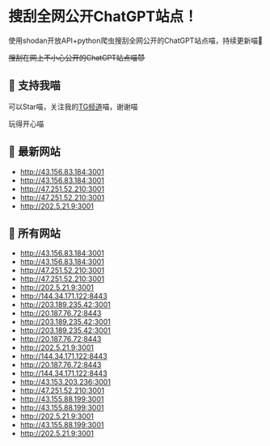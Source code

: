 # 搜刮全网公开ChatGPT站点！

使用shodan开放API+python爬虫搜刮全网公开的ChatGPT站点喵，持续更新喵🥳

~~搜刮在网上不小心公开的ChatGPT站点喵😈~~

## 🚀 支持我喵

可以Star喵，关注我的[TG频道](https://t.me/puddin_share)喵，谢谢喵

玩得开心喵

## 📖 最新网站

- http://43.156.83.184:3001
- http://43.156.83.184:3001
- http://47.251.52.210:3001
- http://47.251.52.210:3001
- http://202.5.21.9:3001


## 📖 所有网站

- http://43.156.83.184:3001
- http://43.156.83.184:3001
- http://47.251.52.210:3001
- http://47.251.52.210:3001
- http://202.5.21.9:3001
- http://144.34.171.122:8443
- http://203.189.235.42:3001
- http://20.187.76.72:8443
- http://203.189.235.42:3001
- http://203.189.235.42:3001
- http://20.187.76.72:8443
- http://202.5.21.9:3001
- http://144.34.171.122:8443
- http://20.187.76.72:8443
- http://144.34.171.122:8443
- http://43.153.203.236:3001
- http://47.251.52.210:3001
- http://43.155.88.199:3001
- http://43.155.88.199:3001
- http://202.5.21.9:3001
- http://43.155.88.199:3001
- http://202.5.21.9:3001


